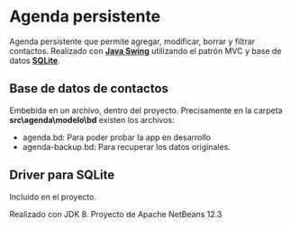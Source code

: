# Agenda persistente

Agenda persistente que permite agregar, modificar, borrar y filtrar contactos. Realizado con [**Java Swing**](https://www.javatpoint.com/java-swing) utilizando el patrón MVC y base de datos [**SQLite**](https://www.sqlite.org/index.html).

## Base de datos de contactos

Embebida en un archivo, dentro del proyecto. Precisamente en la carpeta **src\agenda\modelo\bd** existen los archivos:
* agenda.bd: Para poder probar la app en desarrollo
* agenda-backup.bd: Para recuperar los datos originales.

## Driver para SQLite

Incluido en el proyecto.

Realizado con JDK 8. Proyecto de Apache NetBeans 12.3